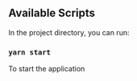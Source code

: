 ## Available Scripts

In the project directory, you can run:

### `yarn start`

To start the application
